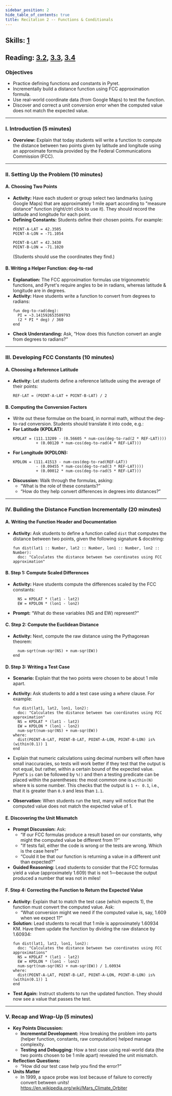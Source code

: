 ```yaml
---
sidebar_position: 2
hide_table_of_contents: true
title: Recitation 2 -- Functions & Conditionals
---
```


## Skills: [1](/skills/#(1))

## Reading: [3.2](https://dcic-world.org/2024-09-03/Naming_Values.html), [3.3](https://dcic-world.org/2024-09-03/From_Repeated_Expressions_to_Functions.html), [3.4](https://dcic-world.org/2024-09-03/Conditionals_and_Booleans.html)

### **Objectives**
- Practice defining functions and constants in Pyret.
- Incrementally build a distance function using FCC approximation formula.
- Use real-world coordinate data (from Google Maps) to test the function.
- Discover and correct a unit conversion error when the computed value does not match the expected value.

---

### **I. Introduction (5 minutes)**
- **Overview:**
  Explain that today students will write a function to compute the distance between two points given by latitude and longitude using an approximate formula provided by the Federal Communications Commission (FCC).

---

### **II. Setting Up the Problem (10 minutes)**
#### **A. Choosing Two Points**
- **Activity:**
  Have each student or group select two landmarks (using Google Maps) that are approximately 1 mile apart according to "measure distance" function (right/ctrl click to use it).
  They should record the latitude and longitude for each point.
- **Defining Constants:**
  Students define their chosen points. For example:
  ```pyret
  POINT-A-LAT = 42.3505
  POINT-A-LON = -71.1054

  POINT-B-LAT = 42.3430
  POINT-B-LON = -71.1020
  ```
  (Students should use the coordinates they find.)

#### **B. Writing a Helper Function: deg-to-rad**
- **Explanation:**
  The FCC approximation formulas use trigonometric functions, and Pyret's require angles to be in radians, whereas latitude & longitude are in degrees.
- **Activity:**
  Have students write a function to convert from degrees to radians:
  ```pyret
  fun deg-to-rad(deg):
    PI = ~3.141592653589793
    (2 * PI * deg) / 360
  end
  ```
- **Check Understanding:**
  Ask, “How does this function convert an angle from degrees to radians?”

---

### **III. Developing FCC Constants (10 minutes)**
#### **A. Choosing a Reference Latitude**
- **Activity:**
  Let students define a reference latitude using the average of their points:
  ```pyret
  REF-LAT = (POINT-A-LAT + POINT-B-LAT) / 2
  ```
#### **B. Computing the Conversion Factors**
- Write out these formulae on the board, in normal math, without the deg-to-rad conversion. Students should translate it into code, e.g.:
- **For Latitude (KPDLAT):**
  ```pyret
  KPDLAT = (111.13209 - (0.56605 * num-cos(deg-to-rad(2 * REF-LAT))))
            + (0.00120 * num-cos(deg-to-rad(4 * REF-LAT)))
  ```
- **For Longitude (KPDLON):**
  ```pyret
  KPDLON = (111.41513 - num-cos(deg-to-rad(REF-LAT))
            - (0.09455 * num-cos(deg-to-rad(3 * REF-LAT))))
            + (0.00012 * num-cos(deg-to-rad(5 * REF-LAT)))
  ```
- **Discussion:**
  Walk through the formulas, asking:
  - “What is the role of these constants?”
  - “How do they help convert differences in degrees into distances?”

---

### **IV. Building the Distance Function Incrementally (20 minutes)**
#### **A. Writing the Function Header and Documentation**
- **Activity:**
  Ask students to define a function called `dist` that computes the distance between two points, given the following signature & docstring:
  ```pyret
  fun dist(lat1 :: Number, lat2 :: Number, lon1 :: Number, lon2 :: Number):
    doc: "Calculates the distance between two coordinates using FCC approximation"
  ```
#### **B. Step 1: Compute Scaled Differences**
- **Activity:**
  Have students compute the differences scaled by the FCC constants:
  ```pyret
    NS = KPDLAT * (lat1 - lat2)
    EW = KPDLON * (lon1 - lon2)
  ```
- **Prompt:**
  “What do these variables (NS and EW) represent?”

#### **C. Step 2: Compute the Euclidean Distance**
- **Activity:**
  Next, compute the raw distance using the Pythagorean theorem:
  ```pyret
    num-sqrt(num-sqr(NS) + num-sqr(EW))
  end
  ```

#### **D. Step 3: Writing a Test Case**
- **Scenario:**
  Explain that the two points were chosen to be about 1 mile apart.
- **Activity:**
  Ask students to add a test case using a *where* clause. For example:
  ```pyret
  fun dist(lat1, lat2, lon1, lon2):
    doc: "Calculates the distance between two coordinates using FCC approximation"
    NS = KPDLAT * (lat1 - lat2)
    EW = KPDLON * (lon1 - lon2)
    num-sqrt(num-sqr(NS) + num-sqr(EW))
  where:
    dist(POINT-A-LAT, POINT-B-LAT, POINT-A-LON, POINT-B-LON) is%(within(0.1)) 1
  end
  ```
- Explain that numeric calculations using decimal numbers will often have small
  inaccuracies, so tests will work better if they test that the output is not
  equal, but rather, within a certain bound of the expected value. Pyret's `is`
  can be followed by `%()` and then a testing predicate can be placed within the
  parentheses: the most common one is `within(N)` where `N` is some number. This
  checks that the output is `1 +- 0.1`, i.e., that it is greater than `0.9` and
  less than `1.1`.
  
- **Observation:**
  When students run the test, many will notice that the computed value does not match the expected value of 1.

#### **E. Discovering the Unit Mismatch**
- **Prompt Discussion:**
  Ask:
  - “If our FCC formulas produce a result based on our constants, why might the computed value be different from 1?”
  - "If tests fail, either the code is wrong or the tests are wrong. Which is the case here?"
  - “Could it be that our function is returning a value in a different _unit_ than expected?”
- **Guided Reasoning:**
  Lead students to consider that the FCC formulas yield a value (approximately 1.609) that is not 1—because the output produced a number that was not in miles!

#### **F. Step 4: Correcting the Function to Return the Expected Value**
- **Activity:**
  Explain that to match the test case (which expects 1), the function must convert the computed value. Ask:
  - “What conversion might we need if the computed value is, say, 1.609 when we expect 1?”
- **Solution:**
  Lead students to recall that 1 mile is approximately 1.60934 KM. Have them update the function by dividing the raw distance by 1.60934:
  ```pyret
  fun dist(lat1, lat2, lon1, lon2):
    doc: "Calculates the distance between two coordinates using FCC approximations"
    NS = KPDLAT * (lat1 - lat2)
    EW = KPDLON * (lon1 - lon2)
    num-sqrt(num-sqr(NS) + num-sqr(EW)) / 1.60934
  where:
    dist(POINT-A-LAT, POINT-B-LAT, POINT-A-LON, POINT-B-LON) is%(within(0.1)) 1
  end
  ```
- **Test Again:**
  Instruct students to run the updated function. They should now see a value that passes the test.

---

### **V. Recap and Wrap-Up (5 minutes)**
- **Key Points Discussion:**
  - **Incremental Development:**
    How breaking the problem into parts (helper function, constants, raw computation) helped manage complexity.
  - **Testing and Debugging:**
    How a test case using real-world data (the two points chosen to be 1 mile apart) revealed the unit mismatch.
- **Reflection Questions:**
  - “How did our test case help you find the error?”
- **Units Matter**
  - In 1999, a space probe was lost because of failure to correctly convert between units! https://en.wikipedia.org/wiki/Mars_Climate_Orbiter
